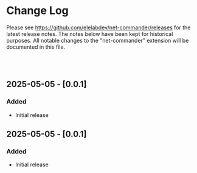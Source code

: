 # Change Log
Please see https://github.com/elelabdev/net-commander/releases for the latest release notes. The notes below have been kept for historical purposes.
All notable changes to the "net-commander" extension will be documented in this file.

<br><br>

## 2025-05-05 - [0.0.1]
### Added
- Initial release

## 2025-05-05 - [0.0.1]
### Added
- Initial release